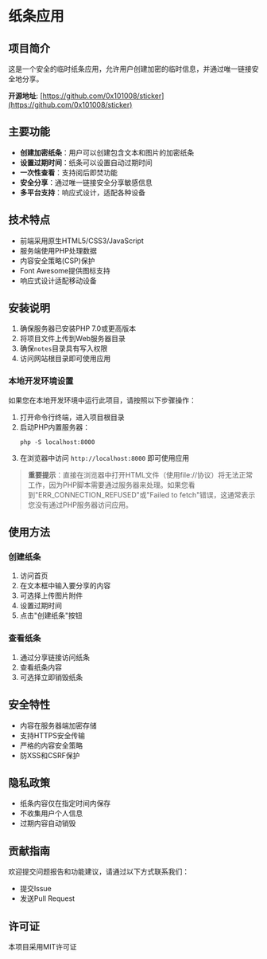 # 纸条应用

## 项目简介

这是一个安全的临时纸条应用，允许用户创建加密的临时信息，并通过唯一链接安全地分享。

**开源地址**: [https://github.com/0x101008/sticker](https://github.com/0x101008/sticker)

## 主要功能

- **创建加密纸条**：用户可以创建包含文本和图片的加密纸条
- **设置过期时间**：纸条可以设置自动过期时间
- **一次性查看**：支持阅后即焚功能
- **安全分享**：通过唯一链接安全分享敏感信息
- **多平台支持**：响应式设计，适配各种设备

## 技术特点

- 前端采用原生HTML5/CSS3/JavaScript
- 服务端使用PHP处理数据
- 内容安全策略(CSP)保护
- Font Awesome提供图标支持
- 响应式设计适配移动设备

## 安装说明

1. 确保服务器已安装PHP 7.0或更高版本
2. 将项目文件上传到Web服务器目录
3. 确保`notes`目录具有写入权限
4. 访问网站根目录即可使用应用

### 本地开发环境设置

如果您在本地开发环境中运行此项目，请按照以下步骤操作：

1. 打开命令行终端，进入项目根目录
2. 启动PHP内置服务器：
   ```
   php -S localhost:8000
   ```
3. 在浏览器中访问 `http://localhost:8000` 即可使用应用

> **重要提示**：直接在浏览器中打开HTML文件（使用file://协议）将无法正常工作，因为PHP脚本需要通过服务器来处理。如果您看到"ERR_CONNECTION_REFUSED"或"Failed to fetch"错误，这通常表示您没有通过PHP服务器访问应用。

## 使用方法

### 创建纸条
1. 访问首页
2. 在文本框中输入要分享的内容
3. 可选择上传图片附件
4. 设置过期时间
5. 点击"创建纸条"按钮

### 查看纸条
1. 通过分享链接访问纸条
2. 查看纸条内容
3. 可选择立即销毁纸条

## 安全特性

- 内容在服务器端加密存储
- 支持HTTPS安全传输
- 严格的内容安全策略
- 防XSS和CSRF保护

## 隐私政策

- 纸条内容仅在指定时间内保存
- 不收集用户个人信息
- 过期内容自动销毁

## 贡献指南

欢迎提交问题报告和功能建议，请通过以下方式联系我们：
- 提交Issue
- 发送Pull Request

## 许可证

本项目采用MIT许可证